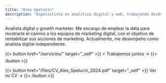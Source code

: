 ```yaml
---
title: "Alex Spelucín"
description: "Especialista en analítica digital y web, trabajando desde Lima, Perú."
---
```


Analista digital y growth marketer. Me encargo de emplear la data para mostrarle el camino a los equipos de marketing digital, con el objetivo de rentabilizar sus acciones de marketing. Actualmente, me desempeño como analista digital independiente.

{{< button href="/servicios/" target="_self" >}}
⚡ Trabajemos juntos →
{{< /button >}}

{{< button href="/files/CV_Alex_Spelucin_2024.pdf" target="_self" >}}
Ver mi CV →
{{< /button >}}